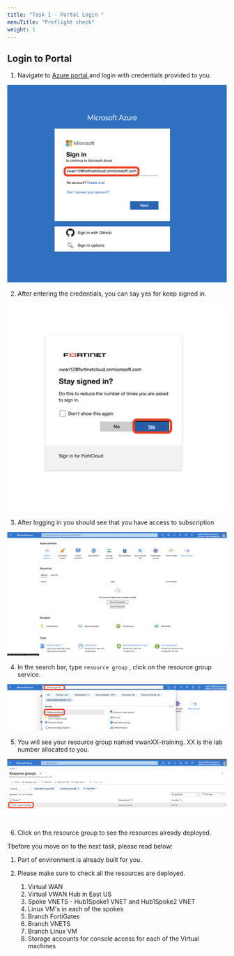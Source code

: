 ```yaml
---
title: "Task 1 - Portal Login "
menuTitle: "Preflight check"
weight: 1
---
```


## Login to Portal

1. Navigate to [Azure portal ](https://portal.azure.com "Azure Portal") and login with credentials provided to you. 

![portallogin1](../images/portallogin1.png)

2. After entering the credentials, you can say yes for keep signed in. 

![portallogin2](../images/portallogin2.png)

3. After logging in you should see that you have access to subscription 

![portallogin3](../images/portallogin3.png)

4. In the search bar, type ```resource group``` , click on the resource group service. 

![portallogin3_1](../images/portallogin3_1.png)

5. You will see your resource group named vwanXX-training. XX is the lab number allocated to you.

![portallogin4](../images/portallogin4.png)

6. Click on the resource group to see the resources already deployed. 

Tbefore you move on to the next task, please read below: 

1. Part of environment is already built for you.
2. Please make sure to check all the resources are deployed.

    1. Virtual WAN
    2. Virtual VWAN Hub in East US
    3. Spoke VNETS - Hub1Spoke1 VNET and Hub1Spoke2 VNET
    4. Linux VM's in each of the spokes
    5. Branch FortiGates
    6. Branch VNETS
    7. Branch Linux VM
    8. Storage accounts for console access for each of the Virtual machines

